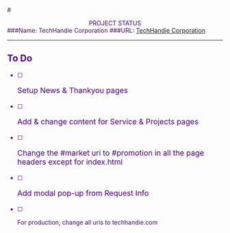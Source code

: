 <style>
	body {color:indigo;}
</style>

#<div style="text-align:center">PROJECT STATUS</div>
###Name: TechHandie Corporation
###URL: <a href="https://techhandie-corp.github.io/techhandie/">TechHandie Corporation</a>
<hr>
<h2>To Do</h2>

- [ ] <p style="font-size:1.25em;">Setup News & Thankyou pages</p>
- [ ] <p style="font-size:1.25em;">Add & change content for Service & Projects pages</p>
- [ ] <p style="font-size:1.25em;">Change the #market uri to #promotion in all the  page headers except for index.html</p>
- [ ] <p style="font-size:1.25em;">Add modal pop-up from Request Info</p>
- [ ] <p>For production, change all uris to  techhandie.com</p>
